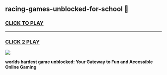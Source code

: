 
## racing-games-unblocked-for-school 👋
<h3>
<a href="https://premium.freeplayer.one?title=racing-games-unblocked-for-school&ref=14F">CLICK TO PLAY</a></h3>
<hr>

<h3>
<a href="https://premium.freeplayer.one?title=racing-games-unblocked-for-school&ref=14F">CLICK 2 PLAY</a>
  
</h3>

<a href="https://premium.freeplayer.one?title=racing-games-unblocked-for-school&ref=12F/"><img src="https://clearcache.store/games.png"></a>


**worlds hardest game unblocked: Your Gateway to Fun and Accessible Online Gaming**
